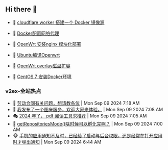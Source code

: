 ## Hi there 👋

<!--
**dkyg666/dkyg666** is a ✨ _special_ ✨ repository because its `README.md` (this file) appears on your GitHub profile.

Here are some ideas to get you started:

- 🔭 I’m currently working on ...
- 🌱 I’m currently learning ...
- 👯 I’m looking to collaborate on ...
- 🤔 I’m looking for help with ...
- 💬 Ask me about ...
- 📫 How to reach me: ...
- 😄 Pronouns: ...
- ⚡ Fun fact: ...
-->

<!-- BLOG-POST-LIST:START -->
- 🦩 [cloudflare worker 搭建一个 Docker 镜像源](http://blog.1996099.xyz/archives/cloudflare-worker-da-jian-yi-ge-docker-jing-xiang-zhan) 

- 🚦 [Docker配置网络代理](http://blog.1996099.xyz/archives/dockerpei-zhi-wang-luo-dai-li) 

- 🫶 [OpenWrt 安装nginx 模块化部署](http://blog.1996099.xyz/archives/openwrt-an-zhuang-nginx-mo-kuai-hua-bu-shu) 

- 🦄 [Ubuntu编译Openwrt](http://blog.1996099.xyz/archives/ubuntuzi-bian-yi-openwrt) 

- 🐻 [OpenWrt overlay磁盘扩容](http://blog.1996099.xyz/archives/openwrt-overlay) 

- 🤖 [CentOS 7 安装Docker环境](http://blog.1996099.xyz/archives/centos-docker) 
<!-- BLOG-POST-LIST:END -->

### v2ex-全站热点
<!-- v2ex:START -->
- 🥸 [劳动合同有关问题，想请教各位](https://www.v2ex.com/t/1071342#reply0) | Mon Sep 09 2024 7:18 AM
- 🤗 [我发布了一个图床服务，欢迎大家来体验。](https://www.v2ex.com/t/1071339#reply0) | Mon Sep 09 2024 7:08 AM
- 🎭 [2024 年了， pdf 阅读工具求推荐](https://www.v2ex.com/t/1071338#reply0) | Mon Sep 09 2024 7:05 AM
- 🥷 [getRepositoriesMode&lpar;&rpar;啥时候可以孵化完啊？](https://www.v2ex.com/t/1071337#reply1) | Mon Sep 09 2024 7:00 AM
- 🐵 [手机的应用通知不及时，已经给了启动与后台权限，还是经常在打开应用时才弹出通知](https://www.v2ex.com/t/1071331#reply0) | Mon Sep 09 2024 6:44 AM<!-- v2ex:END -->

